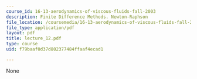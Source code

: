 ```yaml
---
course_id: 16-13-aerodynamics-of-viscous-fluids-fall-2003
description: Finite Difference Methods. Newton-Raphson
file_location: /coursemedia/16-13-aerodynamics-of-viscous-fluids-fall-2003/f79baaf0d37d802377484ffaaf4ecad1_lecture_12.pdf
file_type: application/pdf
layout: pdf
title: lecture_12.pdf
type: course
uid: f79baaf0d37d802377484ffaaf4ecad1

---
```

None